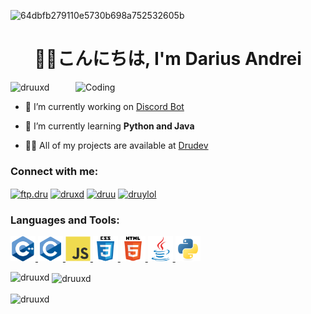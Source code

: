 ![64dbfb279110e5730b698a752532605b](https://github.com/Druuxd/Drudev/assets/87330391/7788e4db-a77b-4ff5-8874-a796f0e42874)
<h1 align="center">👋🏼こんにちは, I'm Darius Andrei</h1>
<img align = "right" alt = "Coding" width = "400" src = "https://mir-s3-cdn-cf.behance.net/project_modules/max_1200/06f21a161921919.63cd7887d0a70.gif"/>


<p align="left"> <img src="https://komarev.com/ghpvc/?username=druuxd&label=Profile%20views&color=0e75b6&style=flat" alt="druuxd" /> </p>


- 🔭 I’m currently working on [Discord Bot](https://github.com/Druuxd/Discord-Bot)

- 🌱 I’m currently learning **Python and Java**

- 👨‍💻 All of my projects are available at [Drudev](https://druuxd.github.io/Drudev/index.html)

<h3 align="left">Connect with me:</h3>
<p align="left">
<a href="https://instagram.com/ftp.dru" target="blank"><img align="center" src="https://raw.githubusercontent.com/rahuldkjain/github-profile-readme-generator/master/src/images/icons/Social/instagram.svg" alt="ftp.dru" height="30" width="40" /></a>
<a href="https://linkedin.com/in/druxd" target="blank"><img align="center" src="https://raw.githubusercontent.com/rahuldkjain/github-profile-readme-generator/master/src/images/icons/Social/linked-in-alt.svg" alt="druxd" height="30" width="40" /></a>
<a href="https://www.leetcode.com/druu" target="blank"><img align="center" src="https://raw.githubusercontent.com/rahuldkjain/github-profile-readme-generator/master/src/images/icons/Social/leet-code.svg" alt="druu" height="30" width="40" /></a>
<a href="https://twitter.com/druylol" target="blank"><img align="center" src="https://raw.githubusercontent.com/rahuldkjain/github-profile-readme-generator/master/src/images/icons/Social/twitter.svg" alt="druylol" height="30" width="40" /></a>
</p>

<h3 align="left">Languages and Tools:</h3>
<p align="left"> <a href="https://www.w3schools.com/cpp/" target="_blank" rel="noreferrer"> <img src="https://raw.githubusercontent.com/devicons/devicon/master/icons/cplusplus/cplusplus-original.svg" alt="cplusplus" width="40" height="40"/> </a> <a href="https://www.cprogramming.com/" target="_blank" rel="noreferrer"> <img src="https://raw.githubusercontent.com/devicons/devicon/master/icons/c/c-original.svg" alt="c" width="40" height="40"/> </a> <a href="https://developer.mozilla.org/en-US/docs/Web/JavaScript" target="_blank" rel="noreferrer"> <img src="https://raw.githubusercontent.com/devicons/devicon/master/icons/javascript/javascript-original.svg" alt="javascript" width="40" height="40"/> <a href="https://www.w3schools.com/css/" target="_blank" rel="noreferrer"> <img src="https://raw.githubusercontent.com/devicons/devicon/master/icons/css3/css3-original-wordmark.svg" alt="css3" width="40" height="40"/> </a> <a href="https://www.w3.org/html/" target="_blank" rel="noreferrer"> <img src="https://raw.githubusercontent.com/devicons/devicon/master/icons/html5/html5-original-wordmark.svg" alt="html5" width="40" height="40"/> </a> <a href="https://www.java.com" target="_blank" rel="noreferrer"> <img src="https://raw.githubusercontent.com/devicons/devicon/master/icons/java/java-original.svg" alt="java" width="40" height="40"/> </a> </a> <a href="https://www.python.org" target="_blank" rel="noreferrer"> <img src="https://raw.githubusercontent.com/devicons/devicon/master/icons/python/python-original.svg" alt="python" width="40" height="40"/> </a> </p>

<p><img align="left" src="https://github-readme-stats.vercel.app/api/top-langs?username=druuxd&show_icons=true&locale=en&layout=compact" alt="druuxd" /></p>

<p>&nbsp;<img align="center" src="https://github-readme-stats.vercel.app/api?username=druuxd&show_icons=true&locale=en" alt="druuxd" /></p>

<p><img align="center" src="https://github-readme-streak-stats.herokuapp.com/?user=druuxd&" alt="druuxd" /></p>
